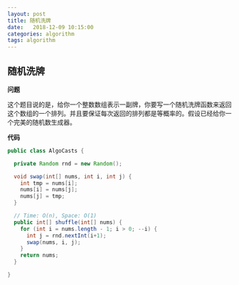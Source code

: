 ```yaml
---
layout: post
title: 随机洗牌
date:   2018-12-09 10:15:00
categories: algorithm
tags: algorithm
---
```


## 随机洗牌

**问题**

这个题目说的是，给你一个整数数组表示一副牌，你要写一个随机洗牌函数来返回这个数组的一个排列。并且要保证每次返回的排列都是等概率的。假设已经给你一个完美的随机数生成器。

**代码**

```java
public class AlgoCasts {

  private Random rnd = new Random();

  void swap(int[] nums, int i, int j) {
    int tmp = nums[i];
    nums[i] = nums[j];
    nums[j] = tmp;
  }

  // Time: O(n), Space: O(1)
  public int[] shuffle(int[] nums) {
    for (int i = nums.length - 1; i > 0; --i) {
      int j = rnd.nextInt(i+1);
      swap(nums, i, j);
    }
    return nums;
  }

}
```

